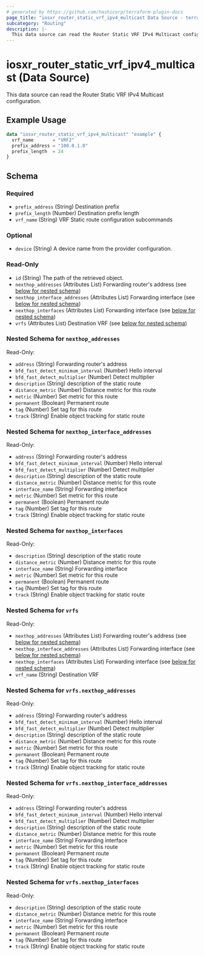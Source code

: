 ```yaml
---
# generated by https://github.com/hashicorp/terraform-plugin-docs
page_title: "iosxr_router_static_vrf_ipv4_multicast Data Source - terraform-provider-iosxr"
subcategory: "Routing"
description: |-
  This data source can read the Router Static VRF IPv4 Multicast configuration.
---
```


# iosxr_router_static_vrf_ipv4_multicast (Data Source)

This data source can read the Router Static VRF IPv4 Multicast configuration.

## Example Usage

```terraform
data "iosxr_router_static_vrf_ipv4_multicast" "example" {
  vrf_name       = "VRF2"
  prefix_address = "100.0.1.0"
  prefix_length  = 24
}
```

<!-- schema generated by tfplugindocs -->
## Schema

### Required

- `prefix_address` (String) Destination prefix
- `prefix_length` (Number) Destination prefix length
- `vrf_name` (String) VRF Static route configuration subcommands

### Optional

- `device` (String) A device name from the provider configuration.

### Read-Only

- `id` (String) The path of the retrieved object.
- `nexthop_addresses` (Attributes List) Forwarding router's address (see [below for nested schema](#nestedatt--nexthop_addresses))
- `nexthop_interface_addresses` (Attributes List) Forwarding interface (see [below for nested schema](#nestedatt--nexthop_interface_addresses))
- `nexthop_interfaces` (Attributes List) Forwarding interface (see [below for nested schema](#nestedatt--nexthop_interfaces))
- `vrfs` (Attributes List) Destination VRF (see [below for nested schema](#nestedatt--vrfs))

<a id="nestedatt--nexthop_addresses"></a>
### Nested Schema for `nexthop_addresses`

Read-Only:

- `address` (String) Forwarding router's address
- `bfd_fast_detect_minimum_interval` (Number) Hello interval
- `bfd_fast_detect_multiplier` (Number) Detect multiplier
- `description` (String) description of the static route
- `distance_metric` (Number) Distance metric for this route
- `metric` (Number) Set metric for this route
- `permanent` (Boolean) Permanent route
- `tag` (Number) Set tag for this route
- `track` (String) Enable object tracking for static route


<a id="nestedatt--nexthop_interface_addresses"></a>
### Nested Schema for `nexthop_interface_addresses`

Read-Only:

- `address` (String) Forwarding router's address
- `bfd_fast_detect_minimum_interval` (Number) Hello interval
- `bfd_fast_detect_multiplier` (Number) Detect multiplier
- `description` (String) description of the static route
- `distance_metric` (Number) Distance metric for this route
- `interface_name` (String) Forwarding interface
- `metric` (Number) Set metric for this route
- `permanent` (Boolean) Permanent route
- `tag` (Number) Set tag for this route
- `track` (String) Enable object tracking for static route


<a id="nestedatt--nexthop_interfaces"></a>
### Nested Schema for `nexthop_interfaces`

Read-Only:

- `description` (String) description of the static route
- `distance_metric` (Number) Distance metric for this route
- `interface_name` (String) Forwarding interface
- `metric` (Number) Set metric for this route
- `permanent` (Boolean) Permanent route
- `tag` (Number) Set tag for this route
- `track` (String) Enable object tracking for static route


<a id="nestedatt--vrfs"></a>
### Nested Schema for `vrfs`

Read-Only:

- `nexthop_addresses` (Attributes List) Forwarding router's address (see [below for nested schema](#nestedatt--vrfs--nexthop_addresses))
- `nexthop_interface_addresses` (Attributes List) Forwarding interface (see [below for nested schema](#nestedatt--vrfs--nexthop_interface_addresses))
- `nexthop_interfaces` (Attributes List) Forwarding interface (see [below for nested schema](#nestedatt--vrfs--nexthop_interfaces))
- `vrf_name` (String) Destination VRF

<a id="nestedatt--vrfs--nexthop_addresses"></a>
### Nested Schema for `vrfs.nexthop_addresses`

Read-Only:

- `address` (String) Forwarding router's address
- `bfd_fast_detect_minimum_interval` (Number) Hello interval
- `bfd_fast_detect_multiplier` (Number) Detect multiplier
- `description` (String) description of the static route
- `distance_metric` (Number) Distance metric for this route
- `metric` (Number) Set metric for this route
- `permanent` (Boolean) Permanent route
- `tag` (Number) Set tag for this route
- `track` (String) Enable object tracking for static route


<a id="nestedatt--vrfs--nexthop_interface_addresses"></a>
### Nested Schema for `vrfs.nexthop_interface_addresses`

Read-Only:

- `address` (String) Forwarding router's address
- `bfd_fast_detect_minimum_interval` (Number) Hello interval
- `bfd_fast_detect_multiplier` (Number) Detect multiplier
- `description` (String) description of the static route
- `distance_metric` (Number) Distance metric for this route
- `interface_name` (String) Forwarding interface
- `metric` (Number) Set metric for this route
- `permanent` (Boolean) Permanent route
- `tag` (Number) Set tag for this route
- `track` (String) Enable object tracking for static route


<a id="nestedatt--vrfs--nexthop_interfaces"></a>
### Nested Schema for `vrfs.nexthop_interfaces`

Read-Only:

- `description` (String) description of the static route
- `distance_metric` (Number) Distance metric for this route
- `interface_name` (String) Forwarding interface
- `metric` (Number) Set metric for this route
- `permanent` (Boolean) Permanent route
- `tag` (Number) Set tag for this route
- `track` (String) Enable object tracking for static route
